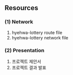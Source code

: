## Resources
### (1) Network 
1. hyehwa-lottery route file
2. hyehwa-lottery network file
### (2) Presentation 
1. 프로젝트 제안서 
2. 프로젝트 결과 발표 
